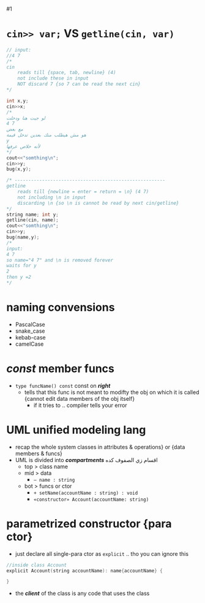 #1
#  `cin>> var;` VS `getline(cin, var)`
```c
// input:
//4 7
/*
cin 
	reads till {space, tab, newline} (4)
	not include these in input
	NOT discard 7 {so 7 can be read the next cin}
*/

int x,y;
cin>>x;
/*
لو جيت هنا ودخلت
4 7
مع بعض
هو مش هيطلب منك بعدين تدخل قيمة
y
ﻷنه خلاص عرفها
*/
cout<<"somthing\n";
cin>>y;
bug(x,y);

/* -------------------------------------------------------
getline 
	reads till {newline = enter = return = \n} (4 7)
	not including \n in input
	discarding \n {so \n is cannot be read by next cin/getline}
*/
string name; int y;
getline(cin, name);
cout<<"somthing\n";
cin>>y;
bug(name,y);
/*
input:
4 7
so name="4 7" and \n is removed forever
waits for y
2
then y =2
*/
```

# naming convensions
- PascalCase
- snake_case
- kebab-case
- camelCase
# ***const*** member funcs
- `type funcName() const` const on ***right***
	- tells that this func is not meant to modifty the obj on which it is called {cannot edit data members of the obj itself}
		- if it tries to .. compiler tells your error
# UML unified modeling lang
- recap the whole system classes in 
	attributes & operations} or {data members & funcs}
- UML is divided into ***compartments*** اقسام زي الصفوف كده
	- top > class name
	- mid > data 
		- `– name : string`
	- bot > funcs or ctor 
		- `+ setName(accountName : string) : void`
		- `«constructor» Account(accountName: string)`


 

# parametrized constructor {para ctor}
- just declare all single-para ctor as `explicit` .. tho you can ignore this
```c
//inside class Account
explicit Account(string accountName): name{accountName} {

}
```
- the ***client*** of the class is any code that uses the class
